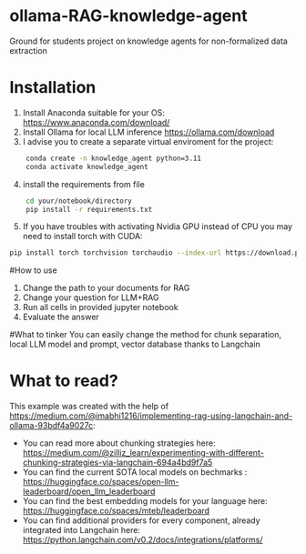 # ollama-RAG-knowledge-agent
Ground for students project on knowledge agents for non-formalized data extraction 

# Installation
1) Install Anaconda suitable for your OS: https://www.anaconda.com/download/
2) Install Ollama for local LLM inference https://ollama.com/download
3) I advise you to create a separate virtual enviroment for the project:
```bash
	conda create -n knowledge_agent python=3.11
	conda activate knowledge_agent
```
4) install the requirements from file
```bash
	cd your/notebook/directory
	pip install -r requirements.txt
```
5) If you have troubles with activating Nvidia GPU instead of CPU you may need to install torch with CUDA:
```bash
pip install torch torchvision torchaudio --index-url https://download.pytorch.org/whl/cu118 --upgrade --force-reinstall
```


#How to use
1) Change the path to your documents for RAG
2) Change your question for LLM+RAG
3) Run all cells in provided jupyter notebook
4) Evaluate the answer

#What to tinker
You can easily change the method for chunk separation, local LLM model and prompt, vector database thanks to Langchain

# What to read?

This example was created with the help of https://medium.com/@imabhi1216/implementing-rag-using-langchain-and-ollama-93bdf4a9027c:
- You can read more about chunking strategies here: https://medium.com/@zilliz_learn/experimenting-with-different-chunking-strategies-via-langchain-694a4bd9f7a5
- You can find the current SOTA local models on bechmarks : https://huggingface.co/spaces/open-llm-leaderboard/open_llm_leaderboard
- You can find the best embedding models for your language here: https://huggingface.co/spaces/mteb/leaderboard
- You can find additional providers for every component, already integrated into Langchain here: https://python.langchain.com/v0.2/docs/integrations/platforms/
